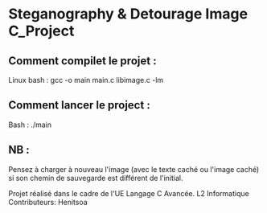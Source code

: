 # Steganography & Detourage Image C_Project

## Comment compilet le projet :
Linux bash : gcc -o main main.c libimage.c -lm

## Comment lancer le project :
Bash : ./main

## NB :
Pensez à charger à nouveau l'image (avec le texte caché ou l'image caché) si son chemin de sauvegarde est différent de l'initial.

Projet réalisé dans le cadre de l'UE Langage C Avancée. 
L2 Informatique 
Contributeurs: 
Henitsoa